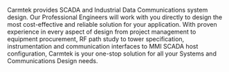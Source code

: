 
Carmtek provides SCADA and Industrial Data Communications system design. Our Professional Engineers will work with you directly to design the most cost-effective and reliable solution for your application.
With proven experience in every aspect of design from project management to equipment procurement, RF path study to tower specification, instrumentation and communication interfaces to MMI SCADA host configuration, Carmtek is your one-stop solution for all your Systems and Communications Design needs.